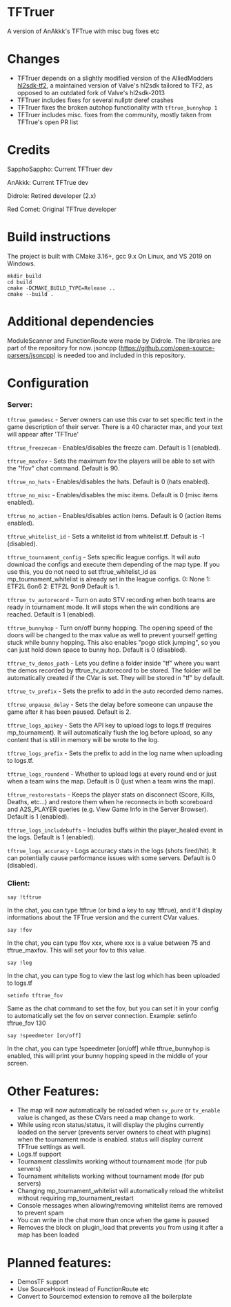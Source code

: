 
 # TFTruer

A version of AnAkkk's TFTrue with misc bug fixes etc

# Changes
- TFTruer depends on a slightly modified version of the AlliedModders [hl2sdk-tf2](https://github.com/sapphonie/hl2sdk/tree/tftrue-tf2), a maintained version of Valve's hl2sdk tailored to TF2, as opposed to an outdated fork of Valve's hl2sdk-2013
- TFTruer includes fixes for several nullptr deref crashes
- TFTruer fixes the broken autohop functionality with `tftrue_bunnyhop 1`
- TFTruer includes misc. fixes from the community, mostly taken from TFTrue's open PR list

# Credits

SapphoSappho: Current TFTruer dev

AnAkkk: Current TFTrue dev

Didrole: Retired developer (2.x)

Red Comet: Original TFTrue developer

# Build instructions

The project is built with CMake 3.16+, gcc 9.x On Linux, and VS 2019 on Windows.

```
mkdir build
cd build
cmake -DCMAKE_BUILD_TYPE=Release ..
cmake --build .
```

# Additional dependencies

ModuleScanner and FunctionRoute were made by Didrole. The libraries are part of the repository for now.
jsoncpp (https://github.com/open-source-parsers/jsoncpp) is needed too and included in this repository.

# Configuration

### Server:
`tftrue_gamedesc` - Server owners can use this cvar to set specific text in the game description of their server.
There is a 40 character max, and your text will appear after 'TFTrue'

`tftrue_freezecam` - Enables/disables the freeze cam. Default is 1 (enabled).

`tftrue_maxfov` - Sets the maximum fov the players will be able to set with the "!fov" chat command. Default is 90.

`tftrue_no_hats` - Enables/disables the hats. Default is 0 (hats enabled).

`tftrue_no_misc` - Enables/disables the misc items. Default is 0 (misc items enabled).

`tftrue_no_action` - Enables/disables action items. Default is 0 (action items enabled).

`tftrue_whitelist_id` - Sets a whitelist id from whitelist.tf. Default is -1 (disabled).

`tftrue_tournament_config` - Sets specific league configs. It will auto download the configs and execute them depending of the map type.
If you use this, you do not need to set tftrue_whitelist_id as mp_tournament_whitelist is already set in the league configs.
0: None
1: ETF2L 6on6
2: ETF2L 9on9
Default is 1.

`tftrue_tv_autorecord` - Turn on auto STV recording when both teams are ready in tournament mode. It will stops when the win conditions are reached. Default is 1 (enabled).

`tftrue_bunnyhop` - Turn on/off bunny hopping. The opening speed of the doors will be changed to the max value as well to prevent yourself getting stuck while bunny hopping.
This also enables "pogo stick jumping", so you can just hold down space to bunny hop.
Default is 0 (disabled).

`tftrue_tv_demos_path` - Lets you define a folder inside "tf" where you want the demos recorded by tftrue_tv_autorecord to be stored. The folder will be automatically created if the CVar is set.
They will be stored in "tf" by default.

`tftrue_tv_prefix` - Sets the prefix to add in the auto recorded demo names.

`tftrue_unpause_delay` - Sets the delay before someone can unpause the game after it has been paused. Default is 2.

`tftrue_logs_apikey` - Sets the API key to upload logs to logs.tf (requires mp_tournament). It will automatically flush the log before upload, so any content that is still in memory will be wrote to the log.

`tftrue_logs_prefix`  - Sets the prefix to add in the log name when uploading to logs.tf.

`tftrue_logs_roundend` - Whether to upload logs at every round end or just when a team wins the map. Default is 0 (just when a team wins the map).

`tftrue_restorestats` - Keeps the player stats on disconnect (Score, Kills, Deaths, etc...) and restore them when he reconnects in both scoreboard and A2S_PLAYER queries (e.g. View Game Info in the Server Browser).
Default is 1 (enabled).

`tftrue_logs_includebuffs` - Includes buffs within the player_healed event in the logs.
Default is 1 (enabled).

`tftrue_logs_accuracy` - Logs accuracy stats in the logs (shots fired/hit). It can potentially cause performance issues with some servers.
Default is 0 (disabled).

### Client:

`say !tftrue`

In the chat, you can type !tftrue (or bind a key to say !tftrue), and it'll display informations about the
TFTrue version and the current CVar values.

`say !fov`

In the chat, you can type !fov xxx, where xxx is a value between 75 and tftrue_maxfov. This will set your fov to this value.

`say !log`

In the chat, you can type !log to view the last log which has been uploaded to logs.tf

`setinfo tftrue_fov`

Same as the chat command to set the fov, but you can set it in your config to automatically set the fov on server connection.
Example: setinfo tftrue_fov 130

`say !speedmeter [on/off]`

In the chat, you can type !speedmeter [on/off] while tftrue_bunnyhop is enabled, this will print your bunny hopping speed in the middle of your screen.

# Other Features:

- The map will now automatically be reloaded when `sv_pure` or `tv_enable` value is changed, as these CVars need a map change to work.
- While using rcon status/status, it will display the plugins currently loaded on the server (prevents server owners to cheat with plugins) when the tournament mode is enabled. status will display current TFTrue settings as well.
- Logs.tf support
- Tournament classlimits working without tournament mode (for pub servers)
- Tournament whitelists working without tournament mode (for pub servers)
- Changing mp_tournament_whitelist will automatically reload the whitelist without requiring mp_tournament_restart
- Console messages when allowing/removing whitelist items are removed to prevent spam
- You can write in the chat more than once when the game is paused
- Removes the block on plugin_load that prevents you from using it after a map has been loaded


# Planned features:

- DemosTF support
- Use SourceHook instead of FunctionRoute etc
- Convert to Sourcemod extension to remove all the boilerplate

